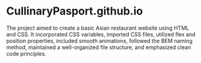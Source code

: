 # CullinaryPasport.github.io

The project aimed to create a basic Asian restaurant website using HTML and CSS. It incorporated CSS variables, imported CSS files, utilized flex and position properties, included smooth animations, followed the BEM naming method, maintained a well-organized file structure, and emphasized clean code principles.




